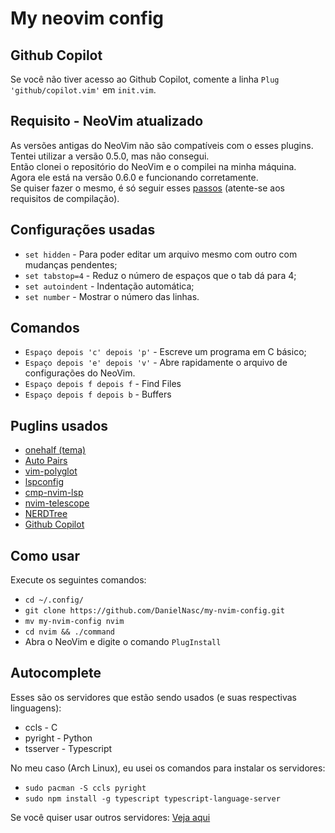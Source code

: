 # My neovim config

## Github Copilot

Se você não tiver acesso ao Github Copilot, comente a linha `Plug 'github/copilot.vim'` em `init.vim`.

## Requisito - NeoVim atualizado

As versões antigas do NeoVim não são compatíveis com o esses plugins. Tentei utilizar a versão 0.5.0, mas não consegui. <br>
Então clonei o repositório do NeoVim e o compilei na minha máquina. <br>
Agora ele está na versão 0.6.0 e funcionando corretamente. <br>
Se quiser fazer o mesmo, é só seguir esses [passos](https://github.com/neovim/neovim/wiki/Building-Neovim) (atente-se aos requisitos de compilação).

## Configurações usadas

- `set hidden` - Para poder editar um arquivo mesmo com outro com mudanças pendentes;
- `set tabstop=4` - Reduz o número de espaços que o tab dá para 4;
- `set autoindent` - Indentação automática;
- `set number` - Mostrar o número das linhas.

## Comandos

- `Espaço depois 'c' depois 'p'` - Escreve um programa em C básico;
- `Espaço depois 'e' depois 'v'` - Abre rapidamente o arquivo de configurações do NeoVim.
- `Espaço depois f depois f` - Find Files
- `Espaço depois f depois b` - Buffers 

## Puglins usados

- [onehalf (tema)](https://github.com/sonph/onehalf/tree/master/vim)
- [Auto Pairs](https://github.com/jiangmiao/auto-pairs)
- [vim-polyglot](https://github.com/sheerun/vim-polyglot)
- [lspconfig](https://github.com/neovim/nvim-lspconfig)
- [cmp-nvim-lsp](https://github.com/hrsh7th/cmp-nvim-lsp)
- [nvim-telescope](https://github.com/nvim-telescope/telescope.nvim)
- [NERDTree](https://github.com/preservim/nerdtree)
- [Github Copilot](https://github.com/github/copilot-docs)

## Como usar

Execute os seguintes comandos:

- `cd ~/.config/`
- `git clone https://github.com/DanielNasc/my-nvim-config.git`
- `mv my-nvim-config nvim`
- `cd nvim && ./command`
- Abra o NeoVim e digite o comando `PlugInstall`

## Autocomplete

Esses são os servidores que estão sendo usados (e suas respectivas linguagens):
* ccls - C
* pyright - Python
* tsserver - Typescript

No meu caso (Arch Linux), eu usei os comandos para instalar os servidores:
* `sudo pacman -S ccls pyright`
* `sudo npm install -g typescript typescript-language-server`

Se você quiser usar outros servidores: [Veja aqui](https://github.com/neovim/nvim-lspconfig/blob/master/doc/server_configurations.md)
